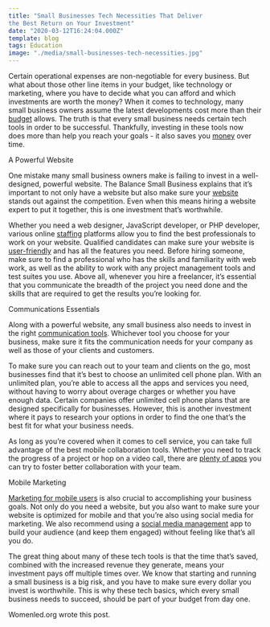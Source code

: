 ```yaml
---
title: "Small Businesses Tech Necessities That Deliver 
the Best Return on Your Investment"
date: "2020-03-12T16:24:04.000Z"
template: blog
tags: Education
image: "./media/small-businesses-tech-necessities.jpg"
---
```


Certain operational expenses are non-negotiable for every business. But what about those other line items in your budget, like technology or marketing, where you have to decide what you can afford and which investments are worth the money? When it comes to technology, many small business owners assume the latest developments cost more than their [budget](https://www.freshbooks.com/blog/the-5-step-plan-to-creating-a-balanced-business-budget) allows. The truth is that every small business needs certain tech tools in order to be successful. Thankfully, investing in these tools now does more than help you reach your goals - it also saves you [money](https://www.huffpost.com/entry/how-small-businesses-can-_6_b_10941926) over time.


<title-2>A Powerful Website</title-2>

One mistake many small business owners make is failing to invest in a well-designed, powerful website. The Balance Small Business explains that it’s important to not only have a website but also make sure your [website](https://www.thebalancesmb.com/reasons-small-business-website-2948414) stands out against the competition. Even when this means hiring a website expert to put it together, this is one investment that’s worthwhile. 

Whether you need a web designer, JavaScript developer, or PHP developer, various online [staffing](https://www.upwork.com/) platforms allow you to find the best professionals to work on your website. Qualified candidates can make sure your website is [user-friendly](https://blog.marketo.com/2018/06/8-ways-make-website-user-friendly.html) and has all the features you need. Before hiring someone, make sure to find a professional who has the skills and familiarity with web work, as well as the ability to work with any project management tools and test suites you use. Above all, whenever you hire a freelancer, it’s essential that you communicate the breadth of the project you need done and the skills that are required to get the results you’re looking for.

<title-2>Communications Essentials</title-2>

Along with a powerful website, any small business also needs to invest in the right [communication tools](https://www.eztalks.com/unified-communications/business-communication-tools.html). Whichever tool you choose for your business, make sure it fits the communication needs for your company as well as those of your clients and customers.

To make sure you can reach out to your team and clients on the go, most businesses find that it’s best to choose an unlimited cell phone plan. With an unlimited plan, you’re able to access all the apps and services you need, without having to worry about overage charges or whether you have enough data. Certain companies offer unlimited cell phone plans that are designed specifically for businesses. However, this is another investment where it pays to research your options in order to find the one that’s the best fit for what your business needs. 

As long as you’re covered when it comes to cell service, you can take full advantage of the best mobile collaboration tools. Whether you need to track the progress of a project or hop on a video call, there are [plenty of apps](https://www.chanty.com/blog/best-team-collaboration-apps/) you can try to foster better collaboration with your team.  

<title-2>Mobile Marketing</title-2>

[Marketing for mobile users](https://www.business.com/articles/megan-totka-mobile-marketing/) is also crucial to accomplishing your business goals. Not only do you need a website, but you also want to make sure your website is optimized for mobile and that you’re also using social media for marketing. We also recommend using a [social media management](https://www.entrepreneur.com/article/279338) app to build your audience (and keep them engaged) without feeling like that’s all you do. 

The great thing about many of these tech tools is that the time that’s saved, combined with the increased revenue they generate, means your investment pays off multiple times over. We know that starting and running a small business is a big risk, and you have to make sure every dollar you invest is worthwhile. This is why these tech basics, which every small business needs to succeed, should be part of your budget from day one.

<block-quote>Womenled.org wrote this post.</block-quote>

